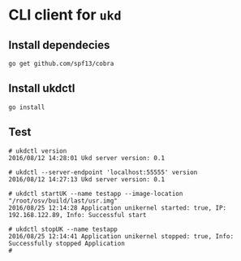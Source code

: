 # CLI client for ``ukd``

## Install dependecies

```
go get github.com/spf13/cobra
```

## Install ukdctl

```
go install
```

## Test

```
# ukdctl version
2016/08/12 14:28:01 Ukd server version: 0.1

# ukdctl --server-endpoint 'localhost:55555' version
2016/08/12 14:27:13 Ukd server version: 0.1

# ukdctl startUK --name testapp --image-location "/root/osv/build/last/usr.img"
2016/08/25 12:14:28 Application unikernel started: true, IP: 192.168.122.89, Info: Successful start

# ukdctl stopUK --name testapp
2016/08/25 12:14:41 Application unikernel stopped: true, Info: Successfully stopped Application
#
```
